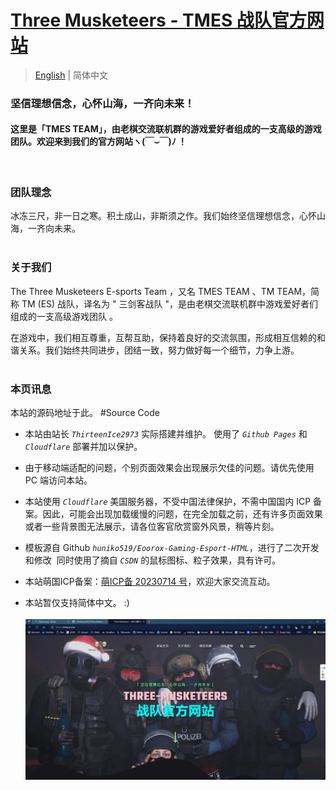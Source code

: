 # [ Three Musketeers - TMES 战队官方网站 ](https://tmes.eu.org/)

> [English](README.md) | 简体中文 <br>

### 坚信理想信念，心怀山海，一齐向未来！ 
#### 这里是「TMES TEAM」，由老棋交流联机群的游戏爱好者组成的一支高级的游戏团队。欢迎来到我们的官方网站ヽ(￣⌣￣)ﾉ ！
<br>

### 团队理念
冰冻三尺，非一日之寒。积土成山，非斯须之作。我们始终坚信理想信念，心怀山海，一齐向未来。<br><br>


### 关于我们
The Three Musketeers E-sports Team ，又名 TMES TEAM 、TM TEAM，简称 TM (ES) 战队，译名为 " 三剑客战队 "，是由老棋交流联机群中游戏爱好者们组成的一支高级游戏团队 。<br><p></p>在游戏中，我们相互尊重，互帮互助，保持着良好的交流氛围，形成相互信赖的和谐关系。我们始终共同进步，团结一致，努力做好每一个细节，力争上游。<br><br>


### 本页讯息
本站的源码地址于此。  #Source Code<br>
- 本站由站长  <i>`ThirteenIce2973`</i>  实际搭建并维护。 使用了 <i>`Github Pages`</i> 和 <i>`Cloudflare`</i> 部署并加以保护。
 
- 由于移动端适配的问题，个别页面效果会出现展示欠佳的问题。请优先使用 PC 端访问本站。
  
- 本站使用 <i>`Cloudflare`</i> 美国服务器，不受中国法律保护，不需中国国内 ICP 备案。因此，可能会出现加载缓慢的问题，在完全加载之前，还有许多页面效果或者一些背景图无法展示，请各位客官欣赏窗外风景，稍等片刻。
  
- 模板源自 Github <i>`huniko519/Eoorox-Gaming-Esport-HTML`</i>，进行了二次开发和修改 &nbsp;同时使用了摘自 <i> `CSDN` </i> 的鼠标图标、粒子效果，具有许可。<br> <p></p>

- 本站萌国ICP备案：[萌ICP备 20230714 号](https://icp.gov.moe/?keyword=20230714)，欢迎大家交流互动。
  
-  本站暂仅支持简体中文。&nbsp;:)
  <br><br>
[![主页预览图片](img/blog/inner_b1.webp "Index")](https://tmes.eu.org/)
